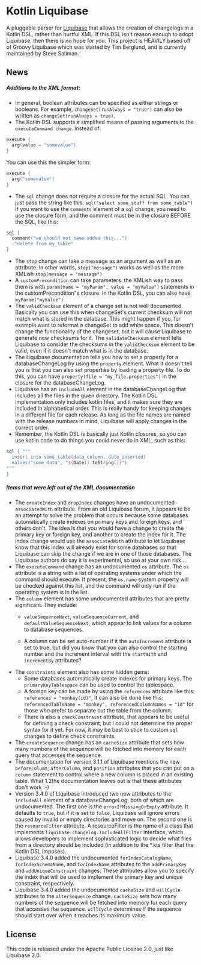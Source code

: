 # Kotlin Liquibase

A pluggable parser for [Liquibase](http://liquibase.org) that allows the
creation of changelogs in a Kotlin DSL, rather than hurtful XML. If this DSL
isn't reason enough to adopt Liquibase, then there is no hope for you.  This
project is HEAVILY based off of Groovy Liquibase which was started by Tim Berglund, and is currently maintained by Steve
Saliman.

## News

##### Additions to the XML format:
* In general, boolean attributes can be specified as either strings or booleans.
  For example, `changeSet(runAlways = "true")` can also be written as
  `changeSet(runAlways = true)`.
* The Kotlin DSL supports a simplified means of passing arguments to the
  `executeCommand change`.  Instead of:

```kotlin
execute {
  arg(value = "somevalue")
}
```
You can use this the simpler form:
```kotlin
execute {
  arg("somevalue")
}
```
* The `sql` change does not require a closure for the actual SQL.  You can
  just pass the string like this: `sql("select some_stuff from some_table")`
  If you want to use the `comments` element of a `sql` change, you need
  to use the closure form, and the comment must be in the closure BEFORE the
  SQL, like this:

```kotlin
sql {
  comment("we should not have added this...")
  -"delete from my_table"
}
```
* The  `stop` change can take a message as an argument as well as an
  attribute.  In other words, `stop("message")` works as well as the more
  XMLish `stop(message = "message")`
* A `customPrecondition`  can take parameters.  the XMLish way to pass them
  is with `param(name = "myParam", value = "myValue")` statements in the
  customPrecondition"s closure.  In the Kotlin DSL, you can also have
   `myParam("myValue")`
* The `validChecksum` element of a change set is not well documented.
  Basically you can use this when changeSet's current checksum will not match
  what is stored in the database. This might happen if you, for example want to
  reformat a changeSet to add white space.  This doesn't change the
  functionality of the changeset, but it will cause Liquibase to generate new
  checksums for it.  The `validateChecksum` element tells Liquibase to
  consider the checksums in the `validChecksum` element to be valid, even
  if it doesn't match what is in the database.
* The Liquibase documentation tells you how to set a property for a
  databaseChangeLog by using the `property` element.  What it doesn't tell
  you is that you can also set properties by loading a property file.  To do
  this, you can have `property(file = "my_file.properties")` in the closure
  for the databaseChangeLog.
* Liquibase has an `includeAll` element in the databaseChangeLog that
  includes all the files in the given directory.  The Kotlin DSL implementation
  only includes kotlin files, and it makes sure they are included in
  alphabetical order.  This is really handy for keeping changes in a different
  file for each release.  As long as the file names are named with the release
  numbers in mind, Liquibase will apply changes in the correct order.
* Remember, the Kotlin DSL is basically just Kotlin closures, so you can use
  kotlin code to do things you could never do in XML, such as this:

```kotlin
sql { """
  insert into some_table(data_column, date_inserted)
  values("some_data", "${Date().toString()}")
"""
}
```

##### Items that were left out of the XML documentation
* The `createIndex` and `dropIndex` changes have an undocumented
  `associatedWith` attribute.  From an old Liquibase forum, it appears to be
   an attempt to solve the problem that occurs because some databases
   automatically create indexes on primary keys and foreign keys, and others
   don't.  The idea is that you would have a change to create the primary key or
   foreign key, and another to create the index for it.  The index change would
   use the ```associatedWith``` attribute to let Liquibase know that this index
   will already exist for some databases so that Liquibase can skip the change
   if we are in one of those databases.  The Liquibase authors do say it is
   experimental, so use at your own risk...
* The `executeCommand` change has an undocumented `os` attribute.  The
  `os` attribute is a string with  a list of operating systems under which
  the command should execute.  If present, the ```os.name``` system property
  will be checked against this list, and the command will only run if the
  operating system is in the list.
* The `column` element has some undocumented attributes that are pretty
  significant.  They include:
    - `valueSequenceNext`, `valueSequenceCurrent`, and
      `defaultValueSequenceNext`, which appear to link values for a column
      to database sequences.

    - A column can be set auto-number if it the ```autoIncrement``` attribute is
      set to true, but did you know that you can also control the starting
      number and the increment interval with the ```startWith``` and
      ```incrementBy``` attributes?
* The ```constraints``` element also has some hidden gems:
    - Some databases automatically create indexes for primary keys. The
      ```primaryKeyTablespace``` can be used to control the tablespace.
    - A foreign key can be made by using the ```references``` attribute like
      this: ```references = "monkey(id)"```, It can also be done like this:
      ```referencedTableName = "monkey", referencedColumnNames = "id"``` for those
    who prefer to separate out the table from the column.
    - There is also a ```checkConstraint``` attribute, that appears to be
      useful for defining a check constraint, but I could not determine the
      proper syntax for it yet.  For now, it may be best to stick to custom
      ```sql``` changes to define check constraints.
* The ```createSequence``` change has an ```cacheSize``` attribute that sets
  how many numbers of the sequence will be fetched into memory for each query
  that accesses the sequence.
* The documentation for version 3.1.1 of Liquibase mentions the new
  ```beforeColumn```, ```afterColumn```, and ```position``` attributes that you
  can put on a ```column``` statement to control where a new column is placed in
  an existing table.  What 1.2the documentation leaves out is that these attributes
  don't work :-)
* Version 3.4.0 of Liquibase introduced two new attributes to the 
  ```includeAll``` element of a databaseChangeLog, both of which are
  undocumented.  The first one is the ```errorIfMissingOrEmpty``` attribute.
  It defaults to ```true```, but if it is set to ```false```, Liquibase will
  ignore errors caused by invalid or empty directories and move on.  The second
  one is the ```resourceFilter``` attribute.  A resourceFilter is the name of a
  class that implements ```liquibase.changelog.IncludeAllFilter``` interface, 
  which allows developers to implement sophisticated logic to decide what files
  from a directory should be included (in addition to the *.kts filter that
  the Kotlin DSL imposes). 
* Liquibase 3.4.0 added the undocumented ```forIndexCatalogName```,
  ```forIndexSchemaName```, and ```forIndexName``` attributes to the 
  ```addPrimaryKey``` and ```addUniqueConstraint``` changes.  These attributes
  allow you to specify the index that will be used to implement the primary key
   and unique constraint, respectively.
* Liquibase 3.4.0 added the undocumented ```cacheSize``` and ```willCycle``` 
  attributes to the ```alterSequence```  change. ```cacheSize``` sets how many 
  numbers of the sequence will be fetched into memory for each query that 
  accesses the sequence.  ```willCycle``` determines if the sequence should 
  start over when it reaches its maximum value.

## License
This code is released under the Apache Public License 2.0, just like Liquibase 2.0.